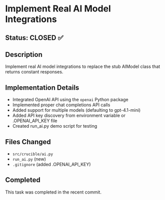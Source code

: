 # Implement Real AI Model Integrations

## Status: CLOSED ✅

## Description
Implement real AI model integrations to replace the stub AIModel class that returns constant responses.

## Implementation Details
- Integrated OpenAI API using the `openai` Python package
- Implemented proper chat completions API calls
- Added support for multiple models (defaulting to gpt-4.1-mini)
- Added API key discovery from environment variable or .OPENAI_API_KEY file
- Created run_ai.py demo script for testing

## Files Changed
- `src/crucible/ai.py`
- `run_ai.py` (new)
- `.gitignore` (added .OPENAI_API_KEY)

## Completed
This task was completed in the recent commit.